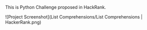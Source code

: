 This is Python Challenge proposed in HackRank.

![Project Screenshot](List Comprehensions/List Comprehensions | HackerRank.png)
